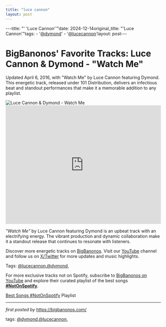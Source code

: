 ```yaml
---
title: "luce cannon"
layout: post
---
```

---title: "' 'Luce Cannon''"date: 2024-12-14original_title: "'Luce Cannon'"tags:  - '[@dymond](/tags/dymond/)'  - '[@lucecannon](/tags/lucecannon/)'layout: post---<!-- Post Title --><h1 >BigBanonos' Favorite Tracks: Luce Cannon & Dymond - "Watch Me"</h1> <!-- Introductory Text --><p >Updated April 6, 2016, with "Watch Me" by Luce Cannon featuring Dymond. This energetic track, released under 101 Distribution, delivers an infectious beat and standout performances that make it a memorable addition to any playlist.</p> <!-- Featured Image --><div > <img src="https://i1.sndcdn.com/avatars-000011491702-ihqn42-t240x240.jpg" alt="Luce Cannon & Dymond - Watch Me" /></div> <!-- YouTube Video Embed --><div > <iframe width="100%" height="385" src="https://www.youtube.com/embed/6a_Kt1OcGrY" title="LUCE CANNON FT. DYMOND - WATCH ME (DJUMBOZIDE REMIX)" frameborder="0" allow="accelerometer; autoplay; clipboard-write; encrypted-media; gyroscope; picture-in-picture; web-share" referrerpolicy="strict-origin-when-cross-origin" allowfullscreen></iframe></div> <!-- Song Information --><div > <p><em>"Watch Me"</em> by Luce Cannon featuring Dymond is an upbeat track with an electrifying energy. The vibrant production and dynamic collaboration make it a standout release that continues to resonate with listeners.</p></div> <!-- Footer Links --><div > <p>Discover more energetic tracks on <a href="https://bigbanonos.com/" target="_blank">BigBanonos</a>. Visit our <a href="https://www.youtube.com/[@BigBanonos](/tags/BigBanonos/)" target="_blank">YouTube</a> channel and follow us on <a href="https://x.com/bigbanonos" target="_blank">X/Twitter</a> for more updates and music highlights.</p></div> <!-- Tags --><p >Tags: [@lucecannon](/tags/lucecannon/),[@dymond](/tags/dymond/),</p><!--Subscribe and Playlist Links--><div>    <p>For more exclusive tracks not on Spotify, subscribe to <a href="https://www.youtube.com/[@BigBanonos](/tags/BigBanonos/)" target="_blank">BigBanonos on YouTube</a> and explore their curated playlist of the best songs <strong>[#NotOnSpotify](/tags/NotOnSpotify/)</strong>.</p>    <p><a href="https://www.youtube.com/playlist?list=PLtuNtuTatqI0kFahUCbtbfenC_ET5O_tr" target="_blank">Best Songs [#NotOnSpotify](/tags/NotOnSpotify/) Playlist<br /></a></p></div><hr /><p><em>first posted by</em> <a href="https://bigbanonos.com/" rel="noopener" target="_new">https://bigbanonos.com/</a></p><p>tags: [@dymond](/tags/dymond/),[@lucecannon](/tags/lucecannon/),</p>